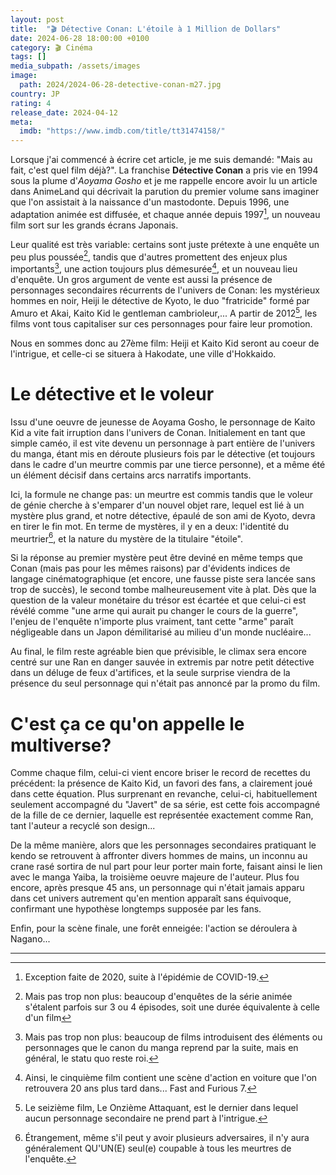 ```yaml
---
layout: post
title:  "🎬 Détective Conan: L'étoile à 1 Million de Dollars"
date: 2024-06-28 18:00:00 +0100
category: 🎬 Cinéma
tags: []
media_subpath: /assets/images
image:
  path: 2024/2024-06-28-detective-conan-m27.jpg
country: JP
rating: 4
release_date: 2024-04-12
meta:
  imdb: "https://www.imdb.com/title/tt31474158/"
---
```


Lorsque j'ai commencé à écrire cet article, je me suis demandé: "Mais au fait, c'est quel film déjà?". La franchise **Détective Conan** a pris vie en 1994 sous la plume d'*Aoyama Gosho* et je me rappelle encore avoir lu un article dans <wiki>AnimeLand</wiki> qui décrivait la parution du premier volume sans imaginer que l'on assistait à la naissance d'un mastodonte. Depuis 1996, une adaptation animée est diffusée, et chaque année depuis 1997[^1], un nouveau film sort sur les grands écrans Japonais.

Leur qualité est très variable: certains sont juste prétexte à une enquête un peu plus poussée[^2], tandis que d'autres promettent des enjeux plus importants[^3], une action toujours plus démesurée[^4], et un nouveau lieu d'enquête. Un gros argument de vente est aussi la présence de personnages secondaires récurrents de l'univers de Conan: les mystérieux hommes en noir, Heiji le détective de Kyoto, le duo "fratricide" formé par Amuro et Akai, Kaito Kid le gentleman cambrioleur,... A partir de 2012[^5], les films vont tous capitaliser sur ces personnages pour faire leur promotion.

Nous en sommes donc au 27ème film: Heiji et Kaito Kid seront au coeur de l'intrigue, et celle-ci se situera à Hakodate, une ville d'Hokkaido.

# Le détective et le voleur

Issu d'une oeuvre de jeunesse de Aoyama Gosho, le personnage de Kaito Kid a vite fait irruption dans l'univers de Conan. Initialement en tant que simple caméo, il est vite devenu un personnage à part entière de l'univers du manga, étant mis en déroute plusieurs fois par le détective (et toujours dans le cadre d'un meurtre commis par une tierce personne), et a même été un élément décisif dans certains arcs narratifs importants.

Ici, la formule ne change pas: un meurtre est commis tandis que le voleur de génie cherche à s'emparer d'un nouvel objet rare, lequel est lié à un mystère plus grand, et notre détective, épaulé de son ami de Kyoto, devra en tirer le fin mot. En terme de mystères, il y en a deux: l'identité du meurtrier[^6], et la nature du mystère de la titulaire "étoile".

Si la réponse au premier mystère peut être deviné en même temps que Conan (mais pas pour les mêmes raisons) par d'évidents indices de langage cinématographique (et encore, une fausse piste sera lancée sans trop de succès), le second tombe malheureusement vite à plat. Dès que la question de la valeur monétaire du trésor est écartée et que celui-ci est révélé comme "une arme qui aurait pu changer le cours de la guerre", l'enjeu de l'enquête n'importe plus vraiment, tant cette "arme" paraît négligeable dans un Japon démilitarisé au milieu d'un monde nucléaire...

Au final, le film reste agréable bien que prévisible, le climax sera encore centré sur une Ran en danger sauvée in extremis par notre petit détective dans un déluge de feux d'artifices, et la seule surprise viendra de la présence du seul personnage qui n'était pas annoncé par la promo du film.

# C'est ça ce qu'on appelle le multiverse?

Comme chaque film, celui-ci vient encore briser le record de recettes du précédent: la présence de Kaito Kid, un favori des fans, a clairement joué dans cette équation. Plus surprenant en revanche, celui-ci, habituellement seulement accompagné du "Javert" de sa série, est cette fois accompagné de la fille de ce dernier, laquelle est représentée exactement comme Ran, tant l'auteur a recyclé son design...

De la même manière, alors que les personnages secondaires pratiquant le kendo se retrouvent à affronter divers hommes de mains, un inconnu au crane rasé sortira de nul part pour leur porter main forte, faisant ainsi le lien avec le manga <wiki>Yaiba</wiki>, la troisième oeuvre majeure de l'auteur. Plus fou encore, après presque 45 ans, un personnage qui n'était jamais apparu dans cet univers autrement qu'en mention apparaît sans équivoque, confirmant une hypothèse longtemps supposée par les fans.

Enfin, pour la scène finale, une forêt enneigée: l'action se déroulera à Nagano...

* * *
[^1]: Exception faite de 2020, suite à l'épidémie de COVID-19.
[^2]: Mais pas trop non plus: beaucoup d'enquêtes de la série animée s'étalent parfois sur 3 ou 4 épisodes, soit une durée équivalente à celle d'un film
[^3]: Mais pas trop non plus: beaucoup de films introduisent des éléments ou personnages que le canon du manga reprend par la suite, mais en général, le statu quo reste roi.
[^4]: Ainsi, le cinquième film contient une scène d'action en voiture que l'on retrouvera 20 ans plus tard dans... <wiki>Fast and Furious 7</wiki>.
[^5]: Le seizième film, <wiki page="Détective Conan : Le Onzième Attaquant">Le Onzième Attaquant</wiki>, est le dernier dans lequel aucun personnage secondaire ne prend part à l'intrigue.
[^6]: Étrangement, même s'il peut y avoir plusieurs adversaires, il n'y aura généralement QU'UN(E) seul(e) coupable à tous les meurtres de l'enquête.
